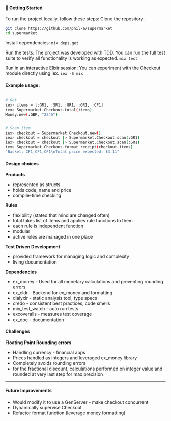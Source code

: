 #### 🚀 Getting Started
To run the project locally, follow these steps:
Clone the repository:

```sh
git clone https://github.com/phil-a/supermarket
cd supermarket
```

Install dependencies:
`mix deps.get`

Run the tests: The project was developed with TDD. You can run the full test suite to verify all functionality is working as expected.
`mix test`

Run in an interactive Elixir session: You can experiment with the Checkout module directly using iex.
`iex -S mix`

#### Example usage:
```sh

# Get 
iex> items = [:GR1, :SR1, :GR1, :GR1, :CF1]
iex> Supermarket.Checkout.total(items)
Money.new(:GBP, "2245")


# Scan item
iex> checkout = Supermarket.Checkout.new()
iex> checkout = checkout |> Supermarket.Checkout.scan(:GR1)
iex> checkout = checkout |> Supermarket.Checkout.scan(:GR1)
iex> Supermarket.Checkout.format_receipt(checkout.items)
"Basket: CF1,CF1,CF1\nTotal price expected: £3.11"

```

#### Design choices
**Products**
  - represented as structs
  - holds code, name and price
  - compile-time checking

**Rules**
  - flexibility (stated that mind are changed often)
  - total takes list of items and applies rule functions to them
  - each rule is independent function
  - modular
  - active rules are managed in one place

**Test Driven Development**
  - provided framework for managing logic and complexity
  - living documentation

**Dependencies**
  - ex_money - Used for all monetary calculations and preventing rounding errors
  - ex_cldr - Backend for ex_money and formatting
  - dialyxir - static analysis tool, type specs
  - credo - consistent best practices, code smells
  - mix_test_watch - auto run tests
  - excoveralls - measures test coverage
  - ex_doc - documentation

#### Challenges

**Floating Point Rounding errors**
  - Handling currency - financial apps
  - Prices handled as integers and leveraged ex_money library
  - Completely avoids rounding errors
  - for the fractional discount, calculations performed on integer value and rounded at very last step for max precision

---

#### Future Improvements
  - Would modify it to use a GenServer - make checkout concurrent
  - Dynamically supervise Checkout
  - Refactor format function (leverage money formatting)
  


